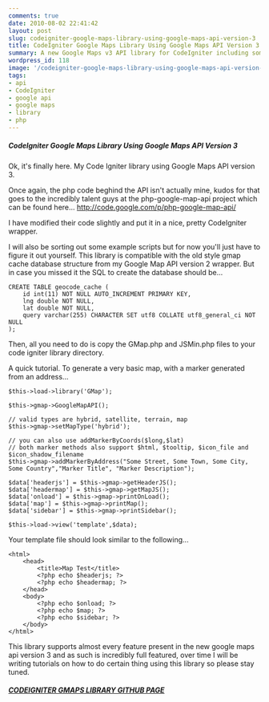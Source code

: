 ```yaml
---
comments: true
date: 2010-08-02 22:41:42
layout: post
slug: codeigniter-google-maps-library-using-google-maps-api-version-3
title: CodeIgniter Google Maps Library Using Google Maps API Version 3
summary: A new Google Maps v3 API library for CodeIgniter including some examples.
wordpress_id: 118
image: '/codeigniter-google-maps-library-using-google-maps-api-version-3/google.png'
tags:
- api
- CodeIgniter
- google api
- google maps
- library
- php
---
```


#####  CodeIgniter Google Maps Library Using Google Maps API Version 3

Ok, it's finally here. My Code Igniter library using Google Maps API version 3.

Once again, the php code beghind the API isn't actually mine, kudos for that goes to the incredibly talent guys at the php-google-map-api project which can be found here... http://code.google.com/p/php-google-map-api/

I have modified their code slightly and put it in a nice, pretty CodeIgniter wrapper.

I will also be sorting out some example scripts but for now you'll just have to figure it out yourself. This library is compatible with the old style gmap cache database structure from my Google Map API version 2 wrapper. But in case you missed it the SQL to create the database should be...

    CREATE TABLE geocode_cache (
        id int(11) NOT NULL AUTO_INCREMENT PRIMARY KEY,
        lng double NOT NULL,
        lat double NOT NULL,
        query varchar(255) CHARACTER SET utf8 COLLATE utf8_general_ci NOT NULL
    );

Then, all you need to do is copy the GMap.php and JSMin.php files to your code igniter library directory.

A quick tutorial. To generate a very basic map, with a marker generated from an address...

    $this->load->library('GMap');

    $this->gmap->GoogleMapAPI();

    // valid types are hybrid, satellite, terrain, map
    $this->gmap->setMapType('hybrid');

    // you can also use addMarkerByCoords($long,$lat)
    // both marker methods also support $html, $tooltip, $icon_file and $icon_shadow_filename
    $this->gmap->addMarkerByAddress("Some Street, Some Town, Some City, Some Country","Marker Title", "Marker Description");

    $data['headerjs'] = $this->gmap->getHeaderJS();
    $data['headermap'] = $this->gmap->getMapJS();
    $data['onload'] = $this->gmap->printOnLoad();
    $data['map'] = $this->gmap->printMap();
    $data['sidebar'] = $this->gmap->printSidebar();

    $this->load->view('template',$data);

Your template file should look similar to the following...

    <html>
        <head>
            <title>Map Test</title>
            <?php echo $headerjs; ?>
            <?php echo $headermap; ?>
        </head>
        <body>
            <?php echo $onload; ?>
            <?php echo $map; ?>
            <?php echo $sidebar; ?>
        </body>
    </html>

This library supports almost every feature present in the new google maps api version 3 and as such is incredibly full featured, over time I will be writing tutorials on how to do certain thing using this library so please stay tuned.

#####  [CODEIGNITER GMAPS LIBRARY GITHUB PAGE](https://github.com/gkwelding/GoogleMapsV3CI)

